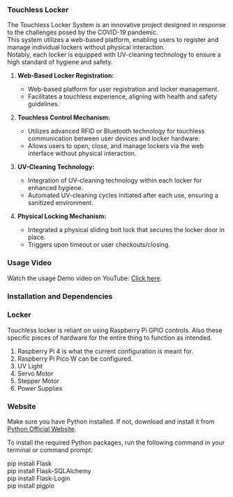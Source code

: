 ### Touchless Locker

The Touchless Locker System is an innovative project designed in response to the challenges posed by the COVID-19 pandemic.   
This system utilizes a web-based platform, enabling users to register and manage individual lockers without physical interaction.   
Notably, each locker is equipped with UV-cleaning technology to ensure a high standard of hygiene and safety.    

1. **Web-Based Locker Registration:**
   - Web-based platform for user registration and locker management.
   - Facilitates a touchless experience, aligning with health and safety guidelines.

2. **Touchless Control Mechanism:**
   - Utilizes advanced RFID or Bluetooth technology for touchless communication between user devices and locker hardware.
   - Allows users to open, close, and manage lockers via the web interface without physical interaction.

3. **UV-Cleaning Technology:**
   - Integration of UV-cleaning technology within each locker for enhanced hygiene.
   - Automated UV-cleaning cycles initiated after each use, ensuring a sanitized environment.

4. **Physical Locking Mechanism:**    
   - Integrated a physical sliding bolt lock that secures the locker door in place.  
   - Triggers upon timeout or user checkouts/closing.  

### Usage Video

Watch the usage Demo video on YouTube: [Click here](https://www.youtube.com/shorts/aMTrarnIxpA).

### Installation and Dependencies

### Locker
Touchless locker is reliant on using Raspberry Pi GPIO controls.  Also these specific pieces of hardware for the entire thing to function as intended. 

1. Raspberry Pi 4 is what the current configuration is meant for.
2. Raspberry Pi Pico W can be configured.
3. UV Light
4. Servo Motor
5. Stepper Motor
6. Power Supplies

### Website
Make sure you have Python installed. If not, download and install it from [Python Official Website](https://www.python.org/).  

To install the required Python packages, run the following command in your terminal or command prompt:  

pip install Flask   
pip install Flask-SQLAlchemy   
pip install Flask-Login   
pip install pigpio    
  
